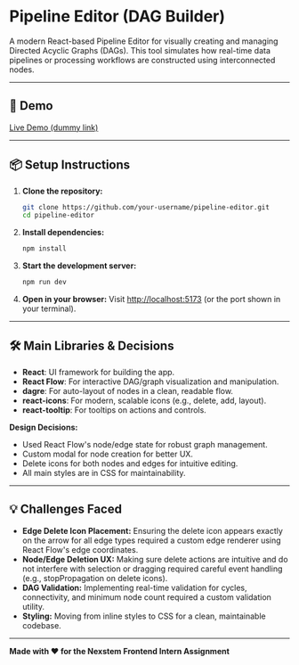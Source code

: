 # Pipeline Editor (DAG Builder)

A modern React-based Pipeline Editor for visually creating and managing Directed Acyclic Graphs (DAGs). This tool simulates how real-time data pipelines or processing workflows are constructed using interconnected nodes.

---

## 🚀 Demo

[Live Demo (dummy link)](https://pipeline-editor-for-dag-builder.vercel.app/)

---

## 📦 Setup Instructions

1. **Clone the repository:**
   ```sh
   git clone https://github.com/your-username/pipeline-editor.git
   cd pipeline-editor
   ```
2. **Install dependencies:**
   ```sh
   npm install
   ```
3. **Start the development server:**
   ```sh
   npm run dev
   ```
4. **Open in your browser:**
   Visit [http://localhost:5173](http://localhost:5173) (or the port shown in your terminal).

---

## 🛠️ Main Libraries & Decisions

- **React**: UI framework for building the app.
- **React Flow**: For interactive DAG/graph visualization and manipulation.
- **dagre**: For auto-layout of nodes in a clean, readable flow.
- **react-icons**: For modern, scalable icons (e.g., delete, add, layout).
- **react-tooltip**: For tooltips on actions and controls.

**Design Decisions:**
- Used React Flow's node/edge state for robust graph management.
- Custom modal for node creation for better UX.
- Delete icons for both nodes and edges for intuitive editing.
- All main styles are in CSS for maintainability.

---


## 💡 Challenges Faced

- **Edge Delete Icon Placement:** Ensuring the delete icon appears exactly on the arrow for all edge types required a custom edge renderer using React Flow's edge coordinates.
- **Node/Edge Deletion UX:** Making sure delete actions are intuitive and do not interfere with selection or dragging required careful event handling (e.g., stopPropagation on delete icons).
- **DAG Validation:** Implementing real-time validation for cycles, connectivity, and minimum node count required a custom validation utility.
- **Styling:** Moving from inline styles to CSS for a clean, maintainable codebase.

---
**Made with ❤️ for the Nexstem Frontend Intern Assignment**
